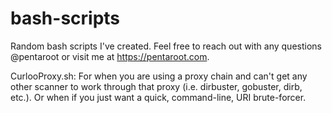 # bash-scripts

Random bash scripts I've created. Feel free to reach out with any questions @pentaroot or visit me at https://pentaroot.com.



CurlooProxy.sh:
For when you are using a proxy chain and can't get any other scanner to work through that proxy (i.e. dirbuster, gobuster, dirb, etc.). Or when if you just want a quick, command-line, URI brute-forcer.
